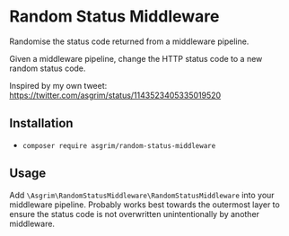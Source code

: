 # Random Status Middleware

Randomise the status code returned from a middleware pipeline.

Given a middleware pipeline, change the HTTP status code to a new random status code.

Inspired by my own tweet: <https://twitter.com/asgrim/status/1143523405335019520>

## Installation 

 - `composer require asgrim/random-status-middleware`

## Usage

Add `\Asgrim\RandomStatusMiddleware\RandomStatusMiddleware` into your middleware pipeline. Probably works best towards
the outermost layer to ensure the status code is not overwritten unintentionally by another middleware.
